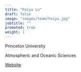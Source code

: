 ```yaml
---
title: "Feiyu Lu"
draft: false
image: "images/team/Feiyu.jpg"
jobtitle: ""
promoted: true
weight: 1
---
```



Princeton University

Atmospheric and Oceanic Sciences

[Website](https://scholar.princeton.edu/feiyulu)
